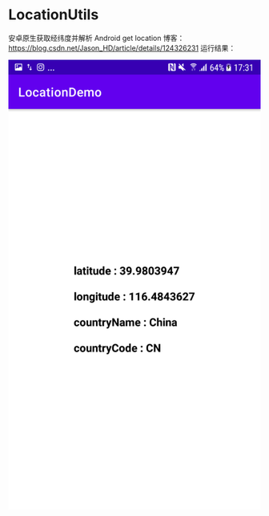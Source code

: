 # LocationUtils
安卓原生获取经纬度并解析  Android get location
博客：https://blog.csdn.net/Jason_HD/article/details/124326231
运行结果：

![image](https://github.com/JasonZhangHG/LocationUtils/blob/master/IMG/result.png)
